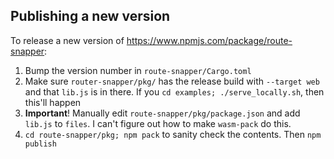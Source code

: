 ## Publishing a new version

To release a new version of <https://www.npmjs.com/package/route-snapper>:

1.  Bump the version number in `route-snapper/Cargo.toml`
2.  Make sure `router-snapper/pkg/` has the release build with `--target web` and that `lib.js` is in there. If you `cd examples; ./serve_locally.sh`, then this'll happen
3.  **Important**! Manually edit `route-snapper/pkg/package.json` and add `lib.js` to `files`. I can't figure out how to make `wasm-pack` do this.
4.  `cd route-snapper/pkg; npm pack` to sanity check the contents. Then `npm publish`
